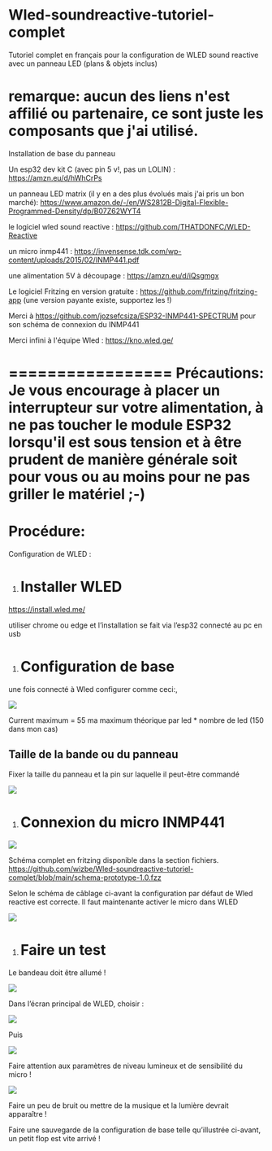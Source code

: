 # Wled-soundreactive-tutoriel-complet
Tutoriel complet en français pour la configuration de WLED sound reactive avec un panneau LED (plans &amp; objets inclus)

# remarque: aucun des liens n'est affilié ou partenaire, ce sont juste les composants que j'ai utilisé.

Installation de base du panneau

Un esp32 dev kit C (avec pin 5 v!, pas un LOLIN) : https://amzn.eu/d/hWhCrPs

un panneau LED matrix (il y en a des plus évolués mais j'ai pris un bon marché): https://www.amazon.de/-/en/WS2812B-Digital-Flexible-Programmed-Density/dp/B07Z62WYT4

le logiciel wled sound reactive : https://github.com/THATDONFC/WLED-Reactive

un micro inmp441 : https://invensense.tdk.com/wp-content/uploads/2015/02/INMP441.pdf

une alimentation 5V à découpage : https://amzn.eu/d/iQsgmgx

Le logiciel Fritzing en version gratuite : https://github.com/fritzing/fritzing-app (une version payante existe, supportez les !)

Merci à https://github.com/jozsefcsiza/ESP32-INMP441-SPECTRUM pour son schéma de connexion du INMP441

Merci infini à l'équipe Wled : https://kno.wled.ge/

=================
Précautions:
Je vous encourage à placer un interrupteur sur votre alimentation, à ne pas toucher le module ESP32 lorsqu'il est sous tension et à être prudent de manière générale soit pour vous ou au moins pour ne pas griller le matériel ;-)
=================


# Procédure:

Configuration de WLED :

1. # Installer WLED

<https://install.wled.me/>

utiliser chrome ou edge et l’installation se fait via l’esp32 connecté au pc en usb

1. # Configuration de base

une fois connecté à Wled configurer comme ceci:,

<img src="https://github.com/wizbe/Wled-soundreactive-tutoriel-complet/blob/main/image001.png">

Current maximum = 55 ma maximum théorique par led \* nombre de led (150 dans mon cas)



## Taille de la bande ou du panneau

Fixer la taille du panneau et la pin sur laquelle il peut-être commandé

<img src="https://github.com/wizbe/Wled-soundreactive-tutoriel-complet/blob/main/image002.png">

1. # Connexion du micro INMP441

<img src="https://github.com/wizbe/Wled-soundreactive-tutoriel-complet/blob/main/image003.png">

Schéma complet en fritzing disponible dans la section fichiers.
https://github.com/wizbe/Wled-soundreactive-tutoriel-complet/blob/main/schema-prototype-1.0.fzz


Selon le schéma de câblage ci-avant la configuration par défaut de Wled reactive est correcte.
Il faut maintenante activer le micro dans WLED

<img src="https://github.com/wizbe/Wled-soundreactive-tutoriel-complet/blob/main/image005.png">

1. # Faire un test
Le bandeau doit être allumé !

<img src="https://github.com/wizbe/Wled-soundreactive-tutoriel-complet/blob/main/image007.png">

Dans l’écran principal de WLED, choisir :

<img src="https://github.com/wizbe/Wled-soundreactive-tutoriel-complet/blob/main/image008.png">

Puis

<img src="https://github.com/wizbe/Wled-soundreactive-tutoriel-complet/blob/main/image009.png">

Faire attention aux paramètres de niveau lumineux et de sensibilité du micro !

<img src="https://github.com/wizbe/Wled-soundreactive-tutoriel-complet/blob/main/image010.png">

Faire un peu de bruit ou mettre de la musique et la lumière devrait apparaître !

Faire une sauvegarde de la configuration de base telle qu’illustrée ci-avant, un petit flop est vite arrivé !


